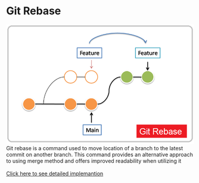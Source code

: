 # Git Rebase
![alt_text](https://github.com/jaspercodess/Git-Rebase/blob/main/flow-git-rebase-img.png?raw=true)
<br />
Git rebase is a command used to move location of a branch to the latest commit on another branch. This command provides an alternative approach to using merge method and offers improved readability when utilizing it
<br /><br />
<a href="https://www.youtube.com/watch?v=4kJrcuIvbOo&list=PLFIM0718LjIVknj6sgsSceMqlq242-jNf&index=13&t=26s">
  Click here to see detailed implemantion
</a>
